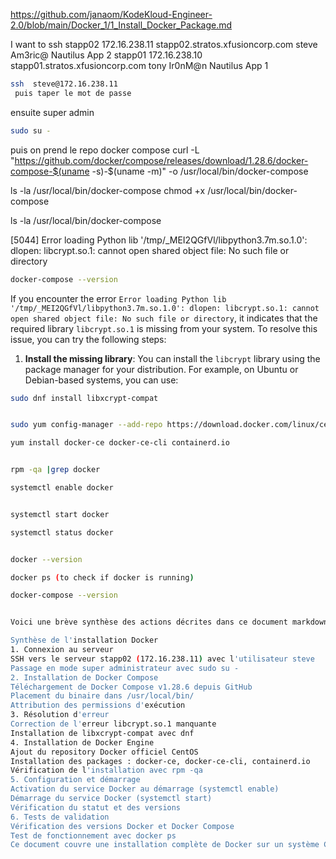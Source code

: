 https://github.com/janaom/KodeKloud-Engineer-2.0/blob/main/Docker_1/1_Install_Docker_Package.md

   I want to ssh stapp02	172.16.238.11	stapp02.stratos.xfusioncorp.com	steve	Am3ric@	Nautilus App 2
stapp01	172.16.238.10	stapp01.stratos.xfusioncorp.com	tony	Ir0nM@n	Nautilus App 1
```bash
ssh  steve@172.16.238.11
 puis taper le mot de passe
```
 ensuite super admin 
```bash
sudo su -
```

puis on prend le repo docker compose 
curl -L "https://github.com/docker/compose/releases/download/1.28.6/docker-compose-$(uname -s)-$(uname -m)" -o /usr/local/bin/docker-compose

ls -la /usr/local/bin/docker-compose
chmod +x /usr/local/bin/docker-compose

ls -la /usr/local/bin/docker-compose



[5044] Error loading Python lib '/tmp/_MEI2QGfVl/libpython3.7m.so.1.0': dlopen: libcrypt.so.1: cannot open shared object file: No such file or directory
```bash
docker-compose --version
```
If you encounter the error `Error loading Python lib '/tmp/_MEI2QGfVl/libpython3.7m.so.1.0': dlopen: libcrypt.so.1: cannot open shared object file: No such file or directory`, it indicates that the required library `libcrypt.so.1` is missing from your system.
To resolve this issue, you can try the following steps:
1. **Install the missing library**: You can install the `libcrypt` library using the package manager for your distribution. For example, on Ubuntu or Debian-based systems, you can use:

```bash
sudo dnf install libxcrypt-compat


sudo yum config-manager --add-repo https://download.docker.com/linux/centos/docker-ce.repo

yum install docker-ce docker-ce-cli containerd.io


rpm -qa |grep docker

systemctl enable docker


systemctl start docker

systemctl status docker


docker --version

docker ps (to check if docker is running)

docker-compose --version


Voici une brève synthèse des actions décrites dans ce document markdown pour l'installation de Docker :

Synthèse de l'installation Docker
1. Connexion au serveur
SSH vers le serveur stapp02 (172.16.238.11) avec l'utilisateur steve
Passage en mode super administrateur avec sudo su -
2. Installation de Docker Compose
Téléchargement de Docker Compose v1.28.6 depuis GitHub
Placement du binaire dans /usr/local/bin/
Attribution des permissions d'exécution
3. Résolution d'erreur
Correction de l'erreur libcrypt.so.1 manquante
Installation de libxcrypt-compat avec dnf
4. Installation de Docker Engine
Ajout du repository Docker officiel CentOS
Installation des packages : docker-ce, docker-ce-cli, containerd.io
Vérification de l'installation avec rpm -qa
5. Configuration et démarrage
Activation du service Docker au démarrage (systemctl enable)
Démarrage du service Docker (systemctl start)
Vérification du statut et des versions
6. Tests de validation
Vérification des versions Docker et Docker Compose
Test de fonctionnement avec docker ps
Ce document couvre une installation complète de Docker sur un système CentOS/RHEL avec résolution des problèmes de dépendances.